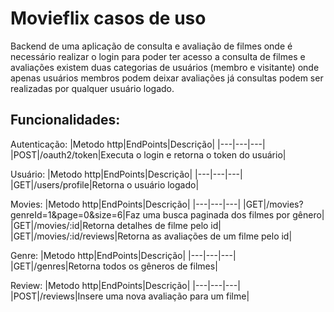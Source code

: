 # Movieflix casos de uso

Backend de uma aplicação de consulta e avaliação de filmes onde é necessário realizar o login para poder ter acesso a consulta de  filmes e avaliações existem duas categorias de usuários (membro e visitante)  onde apenas usuários membros podem deixar avaliações já consultas podem ser realizadas por qualquer usuário logado.

## Funcionalidades:

Autenticação:
|Metodo http|EndPoints|Descrição|
|---|---|---|
|POST|/oauth2/token|Executa o login e retorna o token do usuário|

Usuário:
|Metodo http|EndPoints|Descrição|
|---|---|---|
|GET|/users/profile|Retorna o usuário logado|

Movies:
|Metodo http|EndPoints|Descrição|
|---|---|---|
|GET|/movies?genreId=1&page=0&size=6|Faz uma busca paginada dos filmes por gênero|
|GET|/movies/:id|Retorna detalhes de filme pelo id|
|GET|/movies/:id/reviews|Retorna as avaliações de um filme pelo id|

Genre:
|Metodo http|EndPoints|Descrição|
|---|---|---|
|GET|/genres|Retorna todos os gêneros de filmes|


Review:
|Metodo http|EndPoints|Descrição|
|---|---|---|
|POST|/reviews|Insere uma nova avaliação para um filme|

